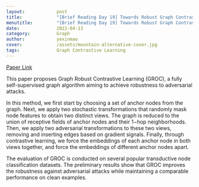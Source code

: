 ```yaml
---
layout:            post
title:             "[Brief Reading Day 19] Towards Robust Graph Contrastive Learning"
menutitle:         "[Brief Reading Day 19] Towards Robust Graph Contrastive Learning"
date:              2022-04-13
category:          Graph
author:            yexinmao
cover:             /assets/mountain-alternative-cover.jpg
tags:              Graph Contrastive Learning
---
```


[Paper Link](https://arxiv.org/abs/2102.13085)

This paper proposes Graph Robust Contrastive Learning (GROC), a fully self-supervised graph algorithm aiming to achieve robustness to adversarial attacks. 

In this method, we first start by choosing a set of anchor nodes from the graph. Next, we apply two stochastic transformations that randomly mask node features to obtain two distinct views. The graph is reduced to the union of receptive fields of anchor nodes and their 1−hop neighborhoods. Then, we apply two adversarial transformations to these two views, removing and inserting edges based on gradient signals. Finally, through contrastive learning, we force the embeddings of each anchor node in both views together, and force the embeddings of different anchor nodes apart.

The evaluation of GROC is conducted on several popular transductive node classification datasets. The preliminary results show that GROC improves the robustness against adversarial attacks while maintaining a comparable performance on clean examples.
